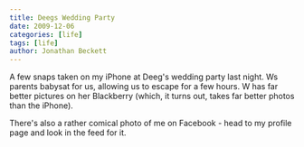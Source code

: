 ```yaml
---
title: Deegs Wedding Party
date: 2009-12-06
categories: [life]
tags: [life]
author: Jonathan Beckett
---
```


A few snaps taken on my iPhone at Deeg's wedding party last night. Ws parents babysat for us, allowing us to escape for a few hours. W has far better pictures on her Blackberry (which, it turns out, takes far better photos than the iPhone).

There's also a rather comical photo of me on Facebook - head to my profile page and look in the feed for it.